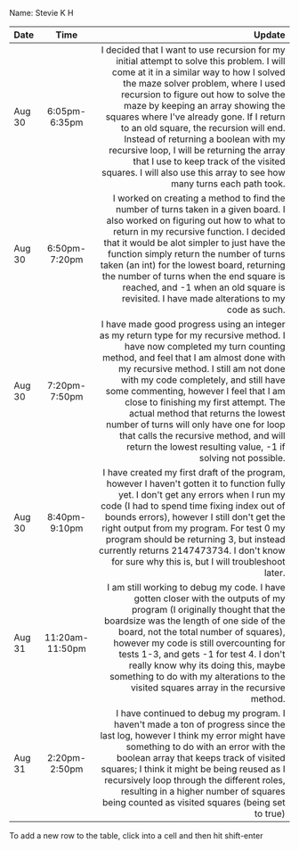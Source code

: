 Name: Stevie K H

| Date   |      Time       |                                                                                                                                                                                                                                                                                                                                                                                                                                                                                                                                                    Update |
|:-------|:---------------:|----------------------------------------------------------------------------------------------------------------------------------------------------------------------------------------------------------------------------------------------------------------------------------------------------------------------------------------------------------------------------------------------------------------------------------------------------------------------------------------------------------------------------------------------------------:|
| Aug 30 |  6:05pm-6:35pm  | I decided that I want to use recursion for my initial attempt to solve this problem. I will come at it in a similar way to how I solved the maze solver problem, where I used recursion to figure out how to solve the maze by keeping an array showing the squares where I've already gone. If I return to an old square, the recursion will end. Instead of returning a boolean with my recursive loop, I will be returning the array that I use to keep track of the visited squares. I will also use this array to see how many turns each path took. |
| Aug 30 |  6:50pm-7:20pm  |                                                                                                I worked on creating a method to find the number of turns taken in a given board. I also worked on figuring out how to what to return in my recursive function. I decided that it would be alot simpler to just have the function simply return the number of turns taken (an int) for the lowest board, returning the number of turns when the end square is reached, and -1 when an old square is revisited. I have made alterations to my code as such. |
| Aug 30 |  7:20pm-7:50pm  |                    I have made good progress using an integer as my return type for my recursive method. I have now completed my turn counting method, and feel that I am almost done with my recursive method. I still am not done with my code completely, and still have some commenting, however I feel that I am close to finishing my first attempt. The actual method that returns the lowest number of turns will only have one for loop that calls the recursive method, and will return the lowest resulting value, -1 if solving not possible. |
| Aug 30 |  8:40pm-9:10pm  |                                                                                                                                  I have created my first draft of the program, however I haven't gotten it to function fully yet. I don't get any errors when I run my code (I had to spend time fixing index out of bounds errors), however I still don't get the right output from my program. For test 0 my program should be returning 3, but instead currently returns 2147473734. I don't know for sure why this is, but I will troubleshoot later. |
| Aug 31 | 11:20am-11:50pm |                                                                                                                         I am still working to debug my code. I have gotten closer with the outputs of my program (I originally thought that the boardsize was the length of one side of the board, not the total number of squares), however my code is still overcounting for tests 1-3, and gets -1 for test 4. I don't really know why its doing this, maybe something to do with my alterations to the visited squares array in the recursive method. |
| Aug 31 |  2:20pm-2:50pm  |                                                                                                                                                 I have continued to debug my program. I haven't made a ton of progress since the last log, however I think my error might have something to do with an error with the boolean array that keeps track of visited squares; I think it might be being reused as I recursively loop through the different roles, resulting in a higher number of squares being counted as visited squares (being set to true) |

To add a new row to the table, click into a cell and then hit shift-enter 